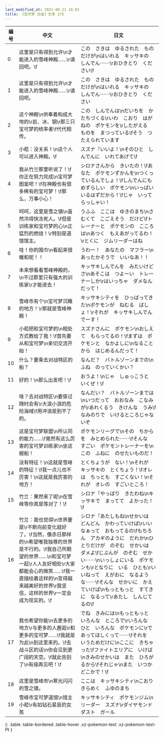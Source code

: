 ```yaml
---
last_modified_at: 2021-08-21 16:02
title: 《宝可梦 白金》文本 175
---
```

| 编号 | 中文 | 日文 |
| ---- | ---- | ---- |
| 0 | 这里是只有得到允许\n才能进入的雪峰神殿……\r请回吧。\f | この　さきは　ゆるされた　ものだけが\nはいれる　キッサキの　しんでん⋯⋯\rおひきとり　ください\f |
| 1 | 这里是只有得到允许\n才能进入的雪峰神殿……\r请回吧。 | この　さきは　ゆるされた　ものだけが\nはいれる　キッサキの　しんでん⋯⋯\rおひきとり　ください |
| 2 | 这个神殿\n供奉着构成大地的\r岩、冰、钢\r那三只宝可梦的统率者\f代代相传。 | この　しんでんは\nだいちを　かたちづくる\rいわ　こおり　はがねの　ポケモンを\rしたがえる　ものを　まつっている\fそう　つたえられています |
| 3 | 小菘：没关系！\n这个人可以进入神殿。\f | スズナ『いいよ！\nそのひと　しんでんに　いれてあげて\f |
| 4 | 我从竹兰那里听说了！\f你正在努力完成\n宝可梦图鉴吧！\f在神殿也有很多稀有的宝可梦！\f那么，万事小心！ | シロナさんから　きいたの！\fあなた　ポケモンずかんを\nつくっているんでしょ！\fしんでんにも　めずらしい　ポケモン\nいっぱい　いるはずだから！\fじゃ　いってらっしゃい！ |
| 5 | 呵呵，这里是雪之镇\n虽然冷得快冻死人。\f但是训练家和宝可梦的心\n正猛烈的燃烧！\r特别是道馆馆主。 | うふふ　ここは　ゆきのまち\nさむくて　こごえそう　だけど\fトレーナーと　ポケモンの　こころは\nあつく　もえあがってるわ！\rとくに　ジムリーダーはね |
| 6 | 哇！你的围巾\n看起来很暖和呢！！ | うわー！　あなたの　マフラー\nあったかそうで　いいなあ！！ |
| 7 | 本来想看看雪峰神殿的，\n不过那里只有强大的训练家\r才能进去！ | キッサキしんでんを　みたいけどさ\nあそこは　つよーい　トレーナーしか\rはいっちゃ　ダメなんだって！ |
| 8 | 雪峰市有个\n宝可梦沉睡的地方！\r那就是雪峰神殿！ | キッサキシティを　ひっぱってきた\nポケモンが　ねむる　ばしょ！\rそれが　キッサキしんでん　でーす！ |
| 9 | 小菘把和宝可梦的\n相处方式教给了我！\f首先要从和宝可梦\n亲切交流开始！ | スズナさんに　ポケモン\nおしえて　もらってるの！\fまずは　ポケモンと　なかよしに\nなることから　はじめるんだって！ |
| 10 | 什么？要乘去对战特区的船？ | なんだ？　バトルゾーンまでの\nふね　のっていくかい？ |
| 11 | 好的！\n那么出发吧！\f | おうよ！\nじゃ　しゅっこうと　いくぜ！\f |
| 12 | 啥？去对战特区\n要穿过随时会有\r大浪小浪的危险海域\f用冲浪是到不了的。 | なんだい？　バトルゾーンまでは\nいつだって　おおなみ　こなみが\rあれくるう　きけんな　うみ\fなみのりで　いけるところじゃないぞ |
| 13 | 这是宝可梦联盟\n所认同的能力……\f竟然有这么厉害的宝可梦训练家\n坐这艘船！ | ポケモンリーグで\nその　ちからを　みとめられた⋯⋯\fそんな　すごい　ポケモントレーナーを\nこの　ふねに　のせたいものだ！ |
| 14 | 没有特征！\n这就是雪峰的特征！\f我一点儿也不厉害！\n这就是我厉害的地方！ | とくちょうが　ない！\nそれが　キッサキの　とくちょう！\fオレは　ちっとも　すごくない！\nそれが　オレの　すごいところ！ |
| 15 | 竹兰：果然来了呢\n在雪峰等你真是等对了！\f | シロナ『やっぱり　きたわね\nキッサキで　まってて　よかった！\f |
| 16 | 竹兰：我也觉得\n世界要是\r不断向前变化就好了。\f当然，像赤日那样的\n希望唯我独尊的世界是不行的。\f我自己所期望的世界……\n和宝可梦一起\r人人友好相处\r大家都能会心的微笑……\f我一直描绘着这样的\n变得越来越美好的世界\r我坚信，这样的世界\r一定会成为现实的。\f | シロナ『あたしもね\nせかいは　どんどん　かわっていけば\rいいなぁって　おもってるの\fもちろん　アカギのように　だれか\nひとりだけが　のぞむ　せかいは　ダメよ\fじぶんが　のぞむ　せかい⋯⋯\nいっしょにいる　ポケモンも\rとなりに　いる　ひとも\rいいねって　えがおに　なるような⋯⋯\fそんな　せかいに　かえていけば\nもっともっと　すてきに　なるって\rあたし　しんじてるの\f |
| 17 | 我也希望你能\n去更多的地方\r与更多的人邂逅\r和更多的宝可梦……\f我就是为此\n到这里来的。\f去战斗区的话\n你会见到更广阔的天空。\f就此告别了\n有缘再见吧！\f | でね　きみには\nもっともっと　いろんな　ところで\rいろんな　ひと　いろんな　ポケモンに\rであってほしくって⋯⋯\fそれを　いうためだけに\nここに　きちゃった\fファイトエリアに　いけば\nきみのせかいは　また　ひろがるから\fそれじゃ\nまた　いつか　どこかで！\f |
| 18 | 这里是雪峰市\n寒光闪闪的雪之镇。 | ここは　キッサキシティ\nこおり　きらめく　ふゆのまち |
| 19 | 雪峰市宝可梦道馆\n馆主小菘\r有如钻石星辰的女孩 | キッサキシティ　ポケモンジム\nリーダー　スズナ\rダイヤモンドダスト　ガール |
{: .table .table-bordered .table-hover .xz-pokemon-text .xz-pokemon-text-Pt }